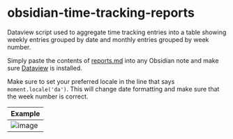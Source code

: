 # obsidian-time-tracking-reports

Dataview script used to aggregate time tracking entries into a table showing weekly entries grouped by date and monthly entries grouped by week number.

Simply paste the contents of [reports.md](./reports.md) into any Obsidian note and make sure [Dataview](https://blacksmithgu.github.io/obsidian-dataview/) is installed. 

Make sure to set your preferred locale in the line that says `moment.locale('da')`. This will change date formatting and make sure that the week number is correct.

| Example |
| - |
| ![image](https://user-images.githubusercontent.com/6796142/195983530-7799f91f-5854-4e4e-b46d-ee08f5212ee9.png) |

